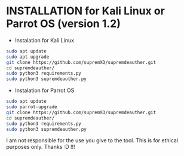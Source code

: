 # INSTALLATION for Kali Linux or Parrot OS (version 1.2)
 + Instalation for Kali Linux
```bash
sudo apt update
sudo apt upgrade
git clone https://github.com/supremXD/supremdeauther.git
cd supremdeauther/
sudo python3 requirements.py
sudo python3 supremdeauther.py
```
+ Instalation for Parrot OS
```bash
sudo apt update
sudo parrot-upgrade
git clone https://github.com/supremXD/supremdeauther.git
cd supremdeauther/
sudo python3 requirements.py
sudo python3 supremdeauther.py
```

I am not responsible for the use you give to the tool. This is for ethical purposes only. Thanks :D !!!
